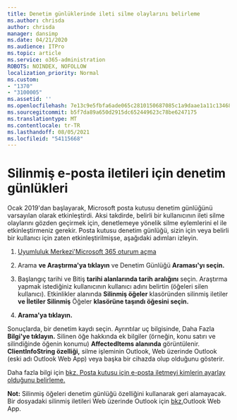 ```yaml
---
title: Denetim günlüklerinde ileti silme olaylarını belirleme
ms.author: chrisda
author: chrisda
manager: dansimp
ms.date: 04/21/2020
ms.audience: ITPro
ms.topic: article
ms.service: o365-administration
ROBOTS: NOINDEX, NOFOLLOW
localization_priority: Normal
ms.custom:
- "1370"
- "3100005"
ms.assetid: ''
ms.openlocfilehash: 7e13c9e5fbfa6ade065c2810150687085c1a9daae1a11c134688ec9a83ad37d9
ms.sourcegitcommit: b5f7da89a650d2915dc652449623c78be6247175
ms.translationtype: MT
ms.contentlocale: tr-TR
ms.lasthandoff: 08/05/2021
ms.locfileid: "54115668"
---
```

# <a name="audit-logs-for-deleted-email-messages"></a>Silinmiş e-posta iletileri için denetim günlükleri

Ocak 2019'dan başlayarak, Microsoft posta kutusu denetim günlüğünü varsayılan olarak etkinleştirdi. Aksi takdirde, belirli bir kullanıcının ileti silme olaylarını gözden geçirmek için, denetlemeye yönelik silme eylemlerini el ile etkinleştirmeniz gerekir. Posta kutusu denetim günlüğü, sizin için veya belirli bir kullanıcı için zaten etkinleştirilmişse, aşağıdaki adımları izleyin.

1. [Uyumluluk Merkezi'Microsoft 365 oturum açma](https://protection.office.com/)

2. Arama **ve Araştırma'ya tıklayın** ve Denetim Günlüğü **Araması'yı seçin.**

3. Başlangıç tarihi ve Bitiş **tarihi alanlarında tarih** **aralığını** seçin. Araştırma yapmak istediğiniz kullanıcının kullanıcı adını belirtin (öğeleri silen kullanıcı). Etkinlikler alanında **Silinmiş öğeler** klasöründen silinmiş iletiler **ve İletiler Silinmiş** Öğeler **klasörüne taşındı öğesini seçin.**

4. **Arama'ya tıklayın.**

Sonuçlarda, bir denetim kaydı seçin. Ayrıntılar uç bilgisinde, Daha Fazla **Bilgi'ye tıklayın.** Silinen öğe hakkında ek bilgiler (örneğin, konu satırı ve silindiğinde öğenin konumu) **AffectedItems alanında** görüntülenir. **ClientInfoString özelliği,** silme işleminin Outlook, Web üzerinde Outlook (eski adı Outlook Web App) veya başka bir cihazda olup olduğunu gösterir.

Daha fazla bilgi için [bkz. Posta kutusu için e-posta iletmeyi kimlerin ayarlay olduğunu belirleme.](/microsoft-365/compliance/auditing-troubleshooting-scenarios#determine-if-a-user-deleted-email-items)

**Not:** Silinmiş öğeleri denetim günlüğü özelliğini kullanarak geri alamayacak. Bir dosyadaki silinmiş iletileri Web üzerinde Outlook için [bkz.](https://support.office.com/article/C3D8FC15-EEEF-4F1C-81DF-E27964B7EDD4)Outlook Web App.
